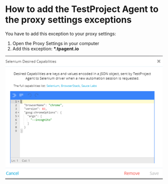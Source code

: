 # How to add the TestProject Agent to the proxy settings exceptions



You have to add this exception to your proxy settings:

1. Open the Proxy Settings in your computer
2. Add this exception: **\*.tpagent.io**

![](<../../.gitbook/assets/image (484).png>)

